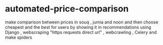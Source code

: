 # automated-price-comparison
make comparison between prices in souq , jumia and noon and then choose cheapest and the best for users by showing it in recommendations using Django , webscraping "https requests direct url" , webcrawling , Celery and make spiders

